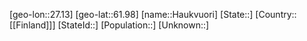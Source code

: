 ﻿---
location: [61.98,27.13]
type: City
tags:
- geo/City


SpocWebEntityId: 30811
isDeleted: false
confidential: public

---
[geo-lon::27.13]
[geo-lat::61.98]
[name::Haukvuori]
[State::]
[Country::[[Finland]]]
[StateId::]
[Population::]
[Unknown::]

